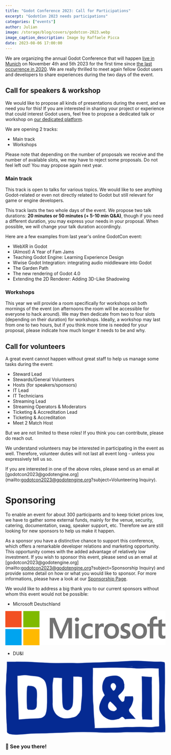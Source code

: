 ```yaml
---
title: "Godot Conference 2023: Call for Participations"
excerpt: "GodotCon 2023 needs participations"
categories: ["events"]
author: Julian
image: /storage/blog/covers/godotcon-2023.webp
image_caption_description: Image by Raffaele Picca
date: 2023-08-06 17:00:00
---
```


We are organizing the annual Godot Conference that will happen [live in Munich](/article/godotcon-2023/) on November 4th and 5th 2023 for the 
first time since [the last occurrence in 2020](/article/meet-community-fosdem-and-godotcon-2020/). We are really thrilled to meet again fellow Godot users and developers to share experiences during the two days of the event.

## Call for speakers & workshop

We would like to propose all kinds of presentations during the event, and we need you for this! If you are interested in 
sharing your project or experience that could interest Godot users, feel free to propose a dedicated talk or workshop on [our dedicated platform](https://events.godotengine.org/).

We are opening 2 tracks: 

* Main track
* Workshops

Please note that depending on the number of proposals we receive and the number of available slots, we may have to reject some proposals. Do not feel left out! You may propose again next year.

### Main track

This track is open to talks for various topics. We would like to see anything Godot-related or even not directly related to Godot but still relevant for game or engine developers.

This track lasts the two whole days of the event. We propose two talk durations: **20 minutes or 50 minutes (+ 5-10 min Q&A)**, though if you need a different duration, you may express your needs in your proposal. When possible, we will change your talk duration accordingly.

Here are a few examples from last year's online GodotCon event:

* WebXR in Godot
* (Almost) A Year of Fam Jams
* Teaching Godot Engine: Learning Experience Design
* Wwise Godot Integration: integrating audio middleware into Godot
* The Garden Path
* The new rendering of Godot 4.0
* Extending the 2D Renderer: Adding 3D-Like Shadowing


### Workshops

This year we will provide a room specifically for workshops on both mornings of the event (on afternoons the room will be accessible for everyone to hack around). We may then dedicate from two to four slots (depending on their duration) for workshops. Ideally, a workshop may last from one to two hours, but if you think more time is needed for your proposal, please indicate how much longer it needs to be and why.


## Call for volunteers

A great event cannot happen without great staff to help us manage some tasks during the event:

* Steward Lead
* Stewards/General Volunteers
* Hosts (for speakers/sponsors)
* IT Lead
* IT Technicians
* Streaming Lead
* Streaming Operators & Moderators
* Ticketing & Accreditation Lead
* Ticketing & Accreditation
* Meet 2 Match Host

But we are not limited to these roles! If you think you can contribute, please do reach out.
  
We understand volunteers may be interested in participating in the event as well. Therefore, volunteer duties will not last all event long - unless you expressively tell us so.

If you are interested in one of the above roles, please send us an email at [godotcon2023\@godotengine.org](mailto:godotcon2023@godotengine.org?subject=Volunteering Inquiry).


# Sponsoring 

To enable an event for about 300 participants and to keep ticket prices low, we have to gather some external funds, mainly for the venue, security, catering, documentation, swag, speaker support, etc. Therefore we are still looking for new sponsors to help us make it happen.

As a sponsor you have a distinctive chance to support this conference, which offers a remarkable developer relations and marketing opportunity. This opportunity comes with the added advantage of relatively low investment. If you wish to sponsor this event, please send us an email at [godotcon2023\@godotengine.org](mailto:godotcon2023@godotengine.org?subject=Sponsorship Inquiry) and provide some detail on how or what you would like to sponsor. For more informations, please have a look at our [Sponsorship Page](https://galvanized-slope-59b.notion.site/Public-GodotCon-Sponsorship-Page-acd1185de6594982943682caf4840d67).

We would like to address a big thank you to our current sponsors without whom this event would not be possible:

* Microsoft Deutschland

![Microsoft logo](/storage/blog/godotcon2023/Microsoft_logo_%282012%29.svg)

* DU&I 
  
![DU&I logo](/storage/blog/godotcon2023/DU&I_LOGO_new.png)

### 👋 See you there!